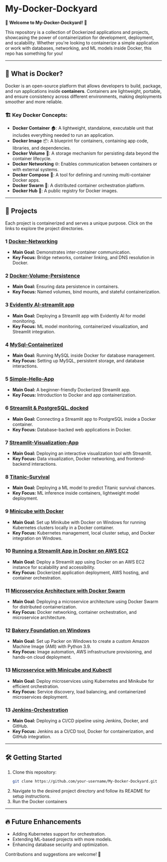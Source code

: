 # My-Docker-Dockyard

🚀 **Welcome to My-Docker-Dockyard!** 🚀

This repository is a collection of Dockerized applications and projects, showcasing the power of containerization for development, deployment, and scalability. Whether you're looking to containerize a simple application or work with databases, networking, and ML models inside Docker, this repo has something for you!

---
## 🐳 What is Docker?
Docker is an open-source platform that allows developers to build, package, and run applications inside **containers**. Containers are lightweight, portable, and ensure consistency across different environments, making deployments smoother and more reliable.

### 🏗️ Key Docker Concepts:
- **Docker Container** 🏠: A lightweight, standalone, executable unit that includes everything needed to run an application.
- **Docker Image** 📦: A blueprint for containers, containing app code, libraries, and dependencies.
- **Docker Volume** 💾: A storage mechanism for persisting data beyond the container lifecycle.
- **Docker Networking** 🌐: Enables communication between containers or with external systems.
- **Docker Compose** 🌟: A tool for defining and running multi-container Docker apps.
- **Docker Swarm** 🐳: A distributed container orchestration platform.
- **Docker Hub** 🐳: A public registry for Docker images.

---
## 📌 Projects
Each project is containerized and serves a unique purpose. Click on the links to explore the project directories.

### 1️ [Docker-Networking](Docker-Networking/)
- **Main Goal:** Demonstrates inter-container communication.
- **Key Focus:** Bridge networks, container linking, and DNS resolution in Docker.

### 2️ [Docker-Volume-Persistence](Docker-Volume-Persistence/)
- **Main Goal:** Ensuring data persistence in containers.
- **Key Focus:** Named volumes, bind mounts, and stateful containerization.

### 3️ [Evidently AI-streamlit app](Evidently%20AI-streamlit%20app/)
- **Main Goal:** Deploying a Streamlit app with Evidently AI for model monitoring.
- **Key Focus:** ML model monitoring, containerized visualization, and Streamlit integration.

### 4️ [MySql-Containerized](MySql-Containerized/)
- **Main Goal:** Running MySQL inside Docker for database management.
- **Key Focus:** Setting up MySQL, persistent storage, and database interactions.

### 5 [Simple-Hello-App](Simple-Hello-App/)
- **Main Goal:** A beginner-friendly Dockerized Streamlit app.
- **Key Focus:** Introduction to Docker and app containerization.

### 6 [Streamlit & PostgreSQL, docked](Streamlit%20%26%20PostgreSQL,%20docked/)
- **Main Goal:** Connecting a Streamlit app to PostgreSQL inside a Docker container.
- **Key Focus:** Database-backed web applications in Docker.

### 7 [Streamlit-Visualization-App](Streamlit-Visualization-App/)
- **Main Goal:** Deploying an interactive visualization tool with Streamlit.
- **Key Focus:** Data visualization, Docker networking, and frontend-backend interactions.

### 8 [Titanic-Survival](titanic-survival/)
- **Main Goal:** Deploying a ML model to predict Titanic survival chances.
- **Key Focus:** ML inference inside containers, lightweight model deployment.

### 9 [Minicube with Docker](Minicube%20with%20Docker/)
- **Main Goal:** Set up Minikube with Docker on Windows for running Kubernetes clusters locally in a Docker container.
- **Key Focus:** Kubernetes management, local cluster setup, and Docker integration on Windows.

### 10 [Running a Streamlit App in Docker on AWS EC2](Running%20a%20Streamlit%20App%20in%20Docker%20on%20AWS%20EC2/)
- **Main Goal:** Deploy a Streamlit app using Docker on an AWS EC2 instance for scalability and accessibility.
- **Key Focus:** Dockerized application deployment, AWS hosting, and container orchestration.

### 11 [Microservice Architecture with Docker Swarm](Microservice%20Architecture%20with%20Docker%20Swarm/)
- **Main Goal:** Deploying a microservice architecture using Docker Swarm for distributed containerization.
- **Key Focus:** Docker networking, container orchestration, and microservice architecture.

### 12 [Bakery Foundation on Windows](Bakery%20Foundation%20on%20Windows/)
- **Main Goal:** Set up Packer on Windows to create a custom Amazon Machine Image (AMI) with Python 3.9.
- **Key Focus:** Image automation, AWS infrastructure provisioning, and hands-on cloud deployment.

### 13 [Microservice with Minicube and Kubectl](Microservice%20with%20Minicube%20and%20Kubectl/)
- **Main Goal:** Deploy microservices using Kubernetes and Minikube for efficient orchestration.
- **Key Focus:** Service discovery, load balancing, and containerized microservices deployment.

### 13 [Jenkins-Orchestration](Jenkins-Orchestration/)
- **Main Goal:** Deploying a CI/CD pipeline using Jenkins, Docker, and GitHub.
- **Key Focus:** Jenkins as a CI/CD tool, Docker for containerization, and GitHub integration.

---
## 🛠️ Getting Started
1. Clone this repository:
   ```bash
   git clone https://github.com/your-username/My-Docker-Dockyard.git
   ```
2. Navigate to the desired project directory and follow its README for setup instructions.
3. Run the Docker containers

---
## 🔥 Future Enhancements
- Adding Kubernetes support for orchestration.
- Extending ML-based projects with more models.
- Enhancing database security and optimization.

Contributions and suggestions are welcome! 🚀
